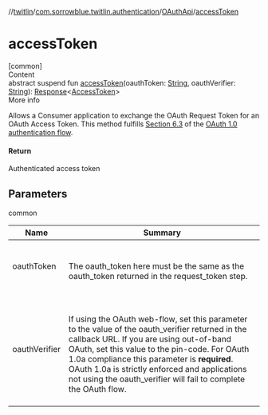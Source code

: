 //[twitlin](../../index.md)/[com.sorrowblue.twitlin.authentication](../index.md)/[OAuthApi](index.md)/[accessToken](access-token.md)



# accessToken  
[common]  
Content  
abstract suspend fun [accessToken](access-token.md)(oauthToken: [String](https://kotlinlang.org/api/latest/jvm/stdlib/kotlin/-string/index.html), oauthVerifier: [String](https://kotlinlang.org/api/latest/jvm/stdlib/kotlin/-string/index.html)): [Response](../../com.sorrowblue.twitlin.client/-response/index.md)<[AccessToken](../-access-token/index.md)>  
More info  


Allows a Consumer application to exchange the OAuth Request Token for an OAuth Access Token. This method fulfills [Section 6.3](http://oauth.net/core/1.0/#auth_step3) of the [OAuth 1.0 authentication flow](http://oauth.net/core/1.0/#anchor9).



#### Return  


Authenticated access token



## Parameters  
  
common  
  
|  Name|  Summary| 
|---|---|
| <a name="com.sorrowblue.twitlin.authentication/OAuthApi/accessToken/#kotlin.String#kotlin.String/PointingToDeclaration/"></a>oauthToken| <a name="com.sorrowblue.twitlin.authentication/OAuthApi/accessToken/#kotlin.String#kotlin.String/PointingToDeclaration/"></a><br><br>The oauth_token here must be the same as the oauth_token returned in the request_token step.<br><br>
| <a name="com.sorrowblue.twitlin.authentication/OAuthApi/accessToken/#kotlin.String#kotlin.String/PointingToDeclaration/"></a>oauthVerifier| <a name="com.sorrowblue.twitlin.authentication/OAuthApi/accessToken/#kotlin.String#kotlin.String/PointingToDeclaration/"></a><br><br>If using the OAuth web-flow, set this parameter to the value of the oauth_verifier returned in the callback URL. If you are using out-of-band OAuth, set this value to the pin-code. For OAuth 1.0a compliance this parameter is **required**. OAuth 1.0a is strictly enforced and applications not using the oauth_verifier will fail to complete the OAuth flow.<br><br>
  
  



